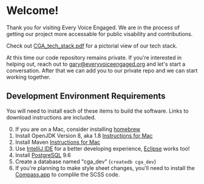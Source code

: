 # Welcome!

Thank you for visiting Every Voice Engaged.  We are in the process of getting our project more accessable for public visability and contributions.  

Check out [CGA_tech_stack.pdf](https://github.com/EveryVoiceEngaged/Welcome/blob/master/CGA_tech_stack.pdf) for a pictorial view of our tech stack.

At this time our code repository remains private.  If you're interested in helping out, reach out to gary@everyvoiceengaged.org and let's start a conversation.  After that we can add you to our private repo and we can start working together.

## Development Environment Requirements
You will need to install each of these items to build the software.  Links to download instructions are included.

0. If you are on a Mac, consider installing [homebrew](https://brew.sh/)
1. Install OpenJDK Version 8, aka 1.8 [Instructions for Mac](https://stackoverflow.com/questions/24342886/how-to-install-java-8-on-mac) 
2. Install Maven [Instructions for Mac](https://stackoverflow.com/questions/54601898/how-to-install-and-configure-maven-on-macos)
3. Use [IntelliJ IDE](https://www.jetbrains.com/idea/download/) for a better developing experience, [Eclipse](https://www.eclipse.org/downloads/) works too!
4. Install [PostgreSQL](https://www.postgresql.org/download/) 9.6
5. Create a database named "cga_dev" (`createdb cga_dev`)
6. If you're planning to make style sheet changes, you'll need to install the [Compass.app](https://github.com/KKBOX/compassapp/releases) to complile the SCSS code.
